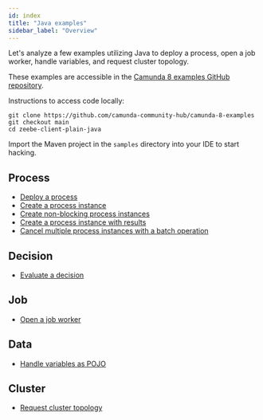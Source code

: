 ```yaml
---
id: index
title: "Java examples"
sidebar_label: "Overview"
---
```


Let's analyze a few examples utilizing Java to deploy a process, open a job worker, handle variables, and request cluster topology.

These examples are accessible in the [Camunda 8 examples GitHub repository](https://github.com/camunda-community-hub/camunda-8-examples).

Instructions to access code locally:

```
git clone https://github.com/camunda-community-hub/camunda-8-examples
git checkout main
cd zeebe-client-plain-java
```

Import the Maven project in the `samples` directory into your IDE to start hacking.

## Process

- [Deploy a process](process-deploy.md)
- [Create a process instance](process-instance-create.md)
- [Create non-blocking process instances](process-instance-create-nonblocking.md)
- [Create a process instance with results](process-instance-create-with-result.md)
- [Cancel multiple process instances with a batch operation](process-instance-cancel-batch.md)

## Decision

- [Evaluate a decision](decision-evaluate.md)

## Job

- [Open a job worker](job-worker-open.md)

## Data

- [Handle variables as POJO](data-pojo.md)

## Cluster

- [Request cluster topology](cluster-topology-request.md)
